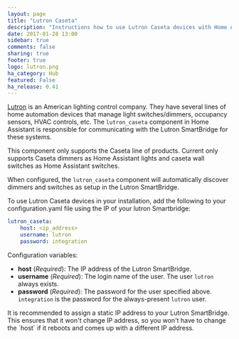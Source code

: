 ```yaml
---
layout: page
title: "Lutron Caseta"
description: "Instructions how to use Lutron Caseta devices with Home Assistant."
date: 2017-01-28 13:00
sidebar: true
comments: false
sharing: true
footer: true
logo: lutron.png
ha_category: Hub
featured: False
ha_release: 0.41
---
```


[Lutron](http://www.lutron.com/) is an American lighting control company.  They have several lines of home automation devices that manage light switches/dimmers, occupancy sensors, HVAC controls, etc.  The `lutron_caseta` component in Home Assistant is responsible for communicating with the Lutron SmartBridge for these systems.

This component only supports the Caseta line of products.  Current only supports Caseta dimmers as Home Assistant lights and caseta wall switches as Home Assistant switches.   

When configured, the `lutron_caseta` component will automatically discover dimmers and switches as setup in the Lutron SmartBridge.

To use Lutron Caseta devices in your installation, add the following to your configuration.yaml file using the IP of your lutron Smartbridge:

``` yaml
lutron_caseta:
    host: <ip_address>
    username: lutron
    password: integration
```

Configuration variables:

- **host** (*Required*): The IP address of the Lutron SmartBridge.
- **username** (*Required*): The login name of the user.  The user `lutron` always exists.
- **password** (*Required*): The password for the user specified above. `integration` is the password for the always-present `lutron` user.

<p class='note'>
  It is recommended to assign a static IP address to your Lutron SmartBridge.  This ensures that it won't change IP address, so you won't have to change the `host` if it reboots and comes up with a different IP address.
</p>
